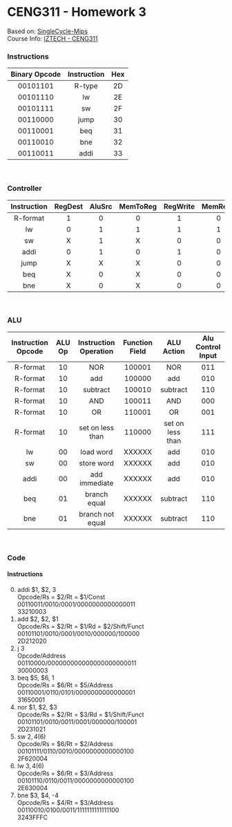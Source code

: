 # CENG311 - Homework 3
Based on: [SingleCycle-Mips](https://github.com/KaganAsl/SingleCycle-MIPS) <br>
Course Info: [IZTECH - CENG311](https://ceng.iyte.edu.tr/courses/ceng-311)

### Instructions
| Binary Opcode | Instruction | Hex |
|:---:|:---:|:---:|
| 00101101 | R-type | 2D |
| 00101110 | lw | 2E |
| 00101111 | sw | 2F |
| 00110000 | jump | 30 |
| 00110001 | beq | 31 |
| 00110010 | bne | 32 |
| 00110011 | addi | 33 |

<br>

### Controller
| Instruction | RegDest | AluSrc | MemToReg | RegWrite | MemRead | MemWrite | BranchEq | BranchNotEq | AluOp1 | AluOp0 | Jump |
| :---: | :---: | :---: | :---: | :---: | :---: | :---: | :---: | :---: | :---: | :---: | :---: |
| R-format | 1 | 0 | 0 | 1 | 0 | 0 | 0 | 0 | 1 | 0 | 0 |
| lw | 0 | 1 | 1 | 1 | 1 | 0 | 0 | 0 | 0 | 0 | 0 |
| sw | X | 1 | X | 0 | 0 | 1 | 0 | 0 | 0 | 0 | 0 |
| addi | 0 | 1 | 0 | 1 | 0 | 0 | 0 | 0 | 0 | 0 |  0|
| jump | X | X | X | 0 | 0 | 0 | 0 | 0 | X | X | 1 |
| beq | X | 0 | X | 0 | 0 | 0 | 1 | 0 | 0 | 1 | 0 |
| bne | X | 0 | X | 0 | 0 | 0 | 0 | 1 | 0 | 1 | 0 |

<br>

### ALU
| Instruction Opcode | ALU Op | Instruction Operation | Function Field | ALU Action | Alu Control Input |
| :---: | :---: | :---: | :---: | :---: | :---: |
| R-format | 10 | NOR | 100001 | NOR | 011 |
| R-format | 10 | add | 100000 | add | 010 |
| R-format | 10 | subtract | 100010 | subtract | 110 |
| R-format | 10 | AND | 100011 | AND | 000 |
| R-format | 10 | OR | 110001 | OR | 001 |
| R-format | 10 | set on less than | 110000 | set on less than | 111 |
| lw | 00 | load word | XXXXXX | add | 010 |
| sw | 00 | store word | XXXXXX | add | 010 |
| addi | 00 | add immediate | XXXXXX | add | 010 |
| beq | 01 | branch equal | XXXXXX | subtract | 110 |  
| bne | 01 | branch not equal | XXXXXX | subtract | 110 |

<br>

### Code
#### Instructions
0) addi $1, $2, 3 <br>
Opcode/Rs = $2/Rt = $1/Const <br>
00110011/0010/0001/0000000000000011 <br>
33210003
1) add $2, $2, $1 <br>
Opcode/Rs = $2/Rt = $1/Rd = $2/Shift/Funct <br>
00101101/0010/0001/0010/000000/100000 <br>
2D212020
2) j 3 <br>
Opcode/Address <br>
00110000/000000000000000000000011 <br>
30000003
3) beq $5, $6, 1 <br>
Opcode/Rs = $6/Rt = $5/Address <br>
00110001/0110/0101/0000000000000001 <br>
31650001
4) nor $1, $2, $3 <br>
Opcode/Rs = $2/Rt = $3/Rd = $1/Shift/Funct <br>
00101101/0010/0011/0001/000000/100001 <br>
2D231021
5) sw $2, 4($6) <br>
Opcode/Rs = $6/Rt = $2/Address <br>
00101111/0110/0010/0000000000000100 <br>
2F620004
6) lw $3, 4($6) <br>
Opcode/Rs = $6/Rt = $3/Address <br>
00101110/0110/0011/0000000000000100 <br>
2E630004
7) bne $3, $4, -4 <br>
Opcode/Rs = $4/Rt = $3/Address <br>
00110010/0100/0011/1111111111111100 <br>
3243FFFC